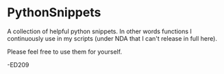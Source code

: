 # PythonSnippets

A collection of helpful python snippets.  In other words functions I continuously use in my scripts (under NDA that I can't release in full here).

Please feel free to use them for yourself.

-ED209

